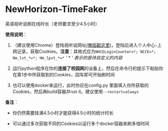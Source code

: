# NewHorizon-TimeFaker
英语视听说刷在线时长（老师要求至少4.5小时）

**使用说明**：

1. （建议使用Chrome）登陆视听说网址[(懒癌戳这里)](http://202.114.27.5)，登陆后进入个人中心-上网记录，获取Cookies。**注意**：其格式应为`NHCELoginCounter=*; NCCE=*; Hm_lvt_*=*; Hm_lpvt_*=*`   *' * ' 表示的是待自定义的内容*

2. 运行python程序在你的**连接了校园网**的设备上，然后在命令行的提示下粘贴你在第1步中所获取到的Cookies，回车即可开始刷时间

3. 也可以使用docker来运行，此时你应在config.py 里面填入你所获取的Cookies，然后再build容器并run it。建议使用`--restart=always`

**备注**：

- 你仍然需要挂满4.5小时才能获得4.5小时的统计时长

- 可以通过多次获取不同的Cookies以运行多个docker容器来刷多倍时间
